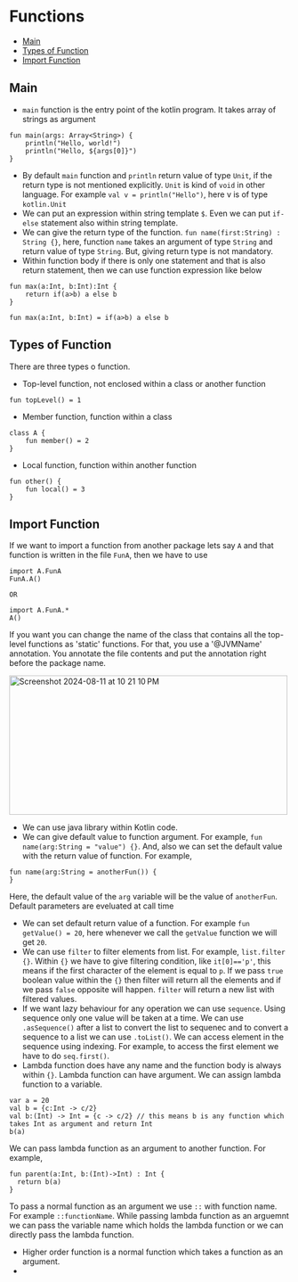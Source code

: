 # Functions

- [Main](#main)
- [Types of Function](#types-of-function)
- [Import Function](#import-function)

## Main
- `main` function is the entry point of the kotlin program. It takes array of strings as argument
```
fun main(args: Array<String>) {
    println("Hello, world!")
    println("Hello, ${args[0]}")
}
```
- By default `main` function and `println` return value of type `Unit`, if the return type is not mentioned explicitly. `Unit` is kind of `void` in other language. For example `val v = println("Hello")`, here v is of type `kotlin.Unit`
- We can put an expression within string template `$`. Even we can put `if-else` statement also within string template.
- We can give the return type of the function. `fun name(first:String) : String {}`, here, function `name` takes an argument of type `String` and return value of type `String`. But, giving return type is not mandatory.
- Within function body if there is only one statement and that is also return statement, then we can use function expression like below
```
fun max(a:Int, b:Int):Int {
    return if(a>b) a else b
}

fun max(a:Int, b:Int) = if(a>b) a else b
```

## Types of Function
There are three types o function.
- Top-level function, not enclosed within a class or another function
```
fun topLevel() = 1
```
- Member function, function within a class
```
class A {
    fun member() = 2
}
```
- Local function, function within another function
```
fun other() {
    fun local() = 3
}
```

## Import Function
If we want to import a function from another package lets say `A` and that function is written in the file `FunA`, then we have to use
```
import A.FunA
FunA.A()

OR

import A.FunA.*
A()
```
If you want you can change the name of the class that contains all the top-level functions as 'static' functions. For that, you use a '@JVMName' annotation. You annotate the file contents and put the annotation right before the package name.

<img width="500" height="250" alt="Screenshot 2024-08-11 at 10 21 10 PM" src="https://github.com/user-attachments/assets/a0d4f26d-90fa-46b6-9089-17449c0f3122">


- We can use java library within Kotlin code.
- We can give default value to function argument. For example, `fun name(arg:String = "value") {}`. And, also we can set the default value with the return value of function. For example,
```
fun name(arg:String = anotherFun()) {
}
```
Here, the default value of the `arg` variable will be the value of `anotherFun`. Default parameters are eveluated at call time
- We can set default return value of a function. For example `fun getValue() = 20`, here whenever we call the `getValue` function we will get `20`.
- We can use `filter` to filter elements from list. For example, `list.filter {}`. Within `{}` we have to give filtering condition, like `it[0]=='p'`, this means if the first character of the element is equal to `p`. If we pass `true` boolean value within the `{}` then filter will return all the elements and if we pass `false` opposite will happen. `filter` will return a new list with filtered values.
- If we want lazy behaviour for any operation we can use `sequence`. Using sequence only one value will be taken at a time. We can use `.asSequence()` after a list to convert the list to sequenec and to convert a sequence to a list we can use `.toList()`. We can access element in the sequence using indexing. For example, to access the first element we have to do `seq.first()`.
- Lambda function does have any name and the function body is always within `{}`. Lambda function can have argument. We can assign lambda function to a variable.
```
var a = 20
val b = {c:Int -> c/2}
val b:(Int) -> Int = {c -> c/2} // this means b is any function which takes Int as argument and return Int
b(a)
```
We can pass lambda function as an argument to another function. For example,
```
fun parent(a:Int, b:(Int)->Int) : Int {
  return b(a)
}
```
To pass a normal function as an argument we use `::` with function name. For example `::functionName`. While passing lambda function as an arguemnt we can pass the variable name which holds the lambda function or we can directly pass the lambda function.
- Higher order function is a normal function which takes a function as an argument.
- 
